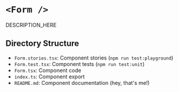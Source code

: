 # `<Form />`

DESCRIPTION_HERE

## Directory Structure

- `Form.stories.tsx`: Component stories (`npm run test:playground`)
- `Form.test.tsx`: Component tests (`npm run test:unit`)
- `Form.tsx`: Component code
- `index.ts`: Component export
- `README.md`: Component documentation (hey, that's me!)
